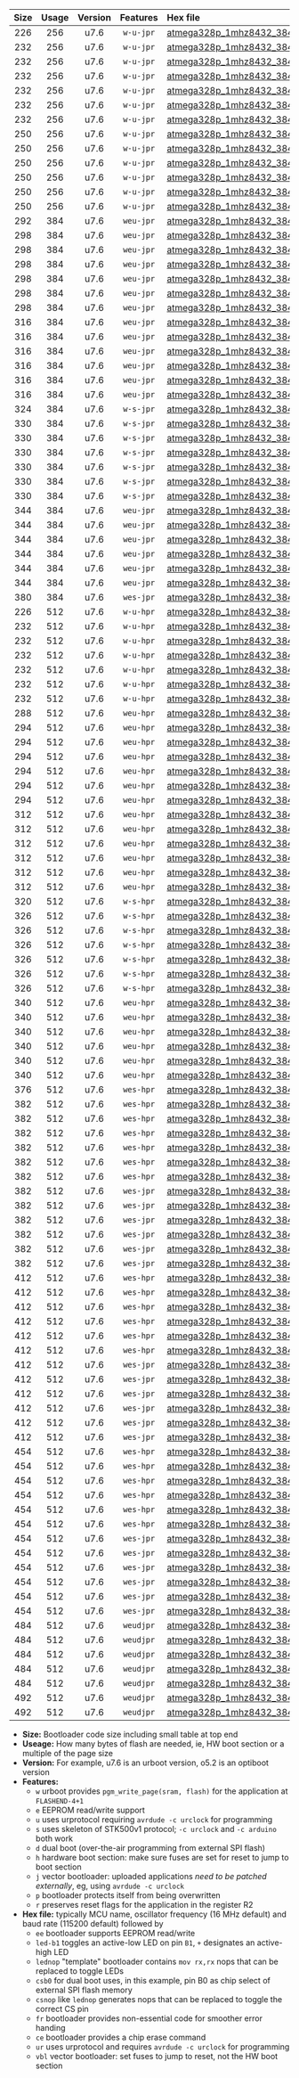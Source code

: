 |Size|Usage|Version|Features|Hex file|
|:-:|:-:|:-:|:-:|:--|
|226|256|u7.6|`w-u-jpr`|[atmega328p_1mhz8432_38400bps_ur_vbl.hex](https://raw.githubusercontent.com/stefanrueger/urboot/main/atmega328p_1mhz8432_38400bps_ur_vbl.hex)|
|232|256|u7.6|`w-u-jpr`|[atmega328p_1mhz8432_38400bps_led+b1_ur_vbl.hex](https://raw.githubusercontent.com/stefanrueger/urboot/main/atmega328p_1mhz8432_38400bps_led+b1_ur_vbl.hex)|
|232|256|u7.6|`w-u-jpr`|[atmega328p_1mhz8432_38400bps_led+b5_ur_vbl.hex](https://raw.githubusercontent.com/stefanrueger/urboot/main/atmega328p_1mhz8432_38400bps_led+b5_ur_vbl.hex)|
|232|256|u7.6|`w-u-jpr`|[atmega328p_1mhz8432_38400bps_led+d5_ur_vbl.hex](https://raw.githubusercontent.com/stefanrueger/urboot/main/atmega328p_1mhz8432_38400bps_led+d5_ur_vbl.hex)|
|232|256|u7.6|`w-u-jpr`|[atmega328p_1mhz8432_38400bps_led-b1_ur_vbl.hex](https://raw.githubusercontent.com/stefanrueger/urboot/main/atmega328p_1mhz8432_38400bps_led-b1_ur_vbl.hex)|
|232|256|u7.6|`w-u-jpr`|[atmega328p_1mhz8432_38400bps_led-d5_ur_vbl.hex](https://raw.githubusercontent.com/stefanrueger/urboot/main/atmega328p_1mhz8432_38400bps_led-d5_ur_vbl.hex)|
|232|256|u7.6|`w-u-jpr`|[atmega328p_1mhz8432_38400bps_lednop_ur_vbl.hex](https://raw.githubusercontent.com/stefanrueger/urboot/main/atmega328p_1mhz8432_38400bps_lednop_ur_vbl.hex)|
|250|256|u7.6|`w-u-jpr`|[atmega328p_1mhz8432_38400bps_led+b1_fr_ur_vbl.hex](https://raw.githubusercontent.com/stefanrueger/urboot/main/atmega328p_1mhz8432_38400bps_led+b1_fr_ur_vbl.hex)|
|250|256|u7.6|`w-u-jpr`|[atmega328p_1mhz8432_38400bps_led+b5_fr_ur_vbl.hex](https://raw.githubusercontent.com/stefanrueger/urboot/main/atmega328p_1mhz8432_38400bps_led+b5_fr_ur_vbl.hex)|
|250|256|u7.6|`w-u-jpr`|[atmega328p_1mhz8432_38400bps_led+d5_fr_ur_vbl.hex](https://raw.githubusercontent.com/stefanrueger/urboot/main/atmega328p_1mhz8432_38400bps_led+d5_fr_ur_vbl.hex)|
|250|256|u7.6|`w-u-jpr`|[atmega328p_1mhz8432_38400bps_led-b1_fr_ur_vbl.hex](https://raw.githubusercontent.com/stefanrueger/urboot/main/atmega328p_1mhz8432_38400bps_led-b1_fr_ur_vbl.hex)|
|250|256|u7.6|`w-u-jpr`|[atmega328p_1mhz8432_38400bps_led-d5_fr_ur_vbl.hex](https://raw.githubusercontent.com/stefanrueger/urboot/main/atmega328p_1mhz8432_38400bps_led-d5_fr_ur_vbl.hex)|
|250|256|u7.6|`w-u-jpr`|[atmega328p_1mhz8432_38400bps_lednop_fr_ur_vbl.hex](https://raw.githubusercontent.com/stefanrueger/urboot/main/atmega328p_1mhz8432_38400bps_lednop_fr_ur_vbl.hex)|
|292|384|u7.6|`weu-jpr`|[atmega328p_1mhz8432_38400bps_ee_ur_vbl.hex](https://raw.githubusercontent.com/stefanrueger/urboot/main/atmega328p_1mhz8432_38400bps_ee_ur_vbl.hex)|
|298|384|u7.6|`weu-jpr`|[atmega328p_1mhz8432_38400bps_ee_led+b1_ur_vbl.hex](https://raw.githubusercontent.com/stefanrueger/urboot/main/atmega328p_1mhz8432_38400bps_ee_led+b1_ur_vbl.hex)|
|298|384|u7.6|`weu-jpr`|[atmega328p_1mhz8432_38400bps_ee_led+b5_ur_vbl.hex](https://raw.githubusercontent.com/stefanrueger/urboot/main/atmega328p_1mhz8432_38400bps_ee_led+b5_ur_vbl.hex)|
|298|384|u7.6|`weu-jpr`|[atmega328p_1mhz8432_38400bps_ee_led+d5_ur_vbl.hex](https://raw.githubusercontent.com/stefanrueger/urboot/main/atmega328p_1mhz8432_38400bps_ee_led+d5_ur_vbl.hex)|
|298|384|u7.6|`weu-jpr`|[atmega328p_1mhz8432_38400bps_ee_led-b1_ur_vbl.hex](https://raw.githubusercontent.com/stefanrueger/urboot/main/atmega328p_1mhz8432_38400bps_ee_led-b1_ur_vbl.hex)|
|298|384|u7.6|`weu-jpr`|[atmega328p_1mhz8432_38400bps_ee_led-d5_ur_vbl.hex](https://raw.githubusercontent.com/stefanrueger/urboot/main/atmega328p_1mhz8432_38400bps_ee_led-d5_ur_vbl.hex)|
|298|384|u7.6|`weu-jpr`|[atmega328p_1mhz8432_38400bps_ee_lednop_ur_vbl.hex](https://raw.githubusercontent.com/stefanrueger/urboot/main/atmega328p_1mhz8432_38400bps_ee_lednop_ur_vbl.hex)|
|316|384|u7.6|`weu-jpr`|[atmega328p_1mhz8432_38400bps_ee_led+b1_fr_ur_vbl.hex](https://raw.githubusercontent.com/stefanrueger/urboot/main/atmega328p_1mhz8432_38400bps_ee_led+b1_fr_ur_vbl.hex)|
|316|384|u7.6|`weu-jpr`|[atmega328p_1mhz8432_38400bps_ee_led+b5_fr_ur_vbl.hex](https://raw.githubusercontent.com/stefanrueger/urboot/main/atmega328p_1mhz8432_38400bps_ee_led+b5_fr_ur_vbl.hex)|
|316|384|u7.6|`weu-jpr`|[atmega328p_1mhz8432_38400bps_ee_led+d5_fr_ur_vbl.hex](https://raw.githubusercontent.com/stefanrueger/urboot/main/atmega328p_1mhz8432_38400bps_ee_led+d5_fr_ur_vbl.hex)|
|316|384|u7.6|`weu-jpr`|[atmega328p_1mhz8432_38400bps_ee_led-b1_fr_ur_vbl.hex](https://raw.githubusercontent.com/stefanrueger/urboot/main/atmega328p_1mhz8432_38400bps_ee_led-b1_fr_ur_vbl.hex)|
|316|384|u7.6|`weu-jpr`|[atmega328p_1mhz8432_38400bps_ee_led-d5_fr_ur_vbl.hex](https://raw.githubusercontent.com/stefanrueger/urboot/main/atmega328p_1mhz8432_38400bps_ee_led-d5_fr_ur_vbl.hex)|
|316|384|u7.6|`weu-jpr`|[atmega328p_1mhz8432_38400bps_ee_lednop_fr_ur_vbl.hex](https://raw.githubusercontent.com/stefanrueger/urboot/main/atmega328p_1mhz8432_38400bps_ee_lednop_fr_ur_vbl.hex)|
|324|384|u7.6|`w-s-jpr`|[atmega328p_1mhz8432_38400bps_vbl.hex](https://raw.githubusercontent.com/stefanrueger/urboot/main/atmega328p_1mhz8432_38400bps_vbl.hex)|
|330|384|u7.6|`w-s-jpr`|[atmega328p_1mhz8432_38400bps_led+b1_vbl.hex](https://raw.githubusercontent.com/stefanrueger/urboot/main/atmega328p_1mhz8432_38400bps_led+b1_vbl.hex)|
|330|384|u7.6|`w-s-jpr`|[atmega328p_1mhz8432_38400bps_led+b5_vbl.hex](https://raw.githubusercontent.com/stefanrueger/urboot/main/atmega328p_1mhz8432_38400bps_led+b5_vbl.hex)|
|330|384|u7.6|`w-s-jpr`|[atmega328p_1mhz8432_38400bps_led+d5_vbl.hex](https://raw.githubusercontent.com/stefanrueger/urboot/main/atmega328p_1mhz8432_38400bps_led+d5_vbl.hex)|
|330|384|u7.6|`w-s-jpr`|[atmega328p_1mhz8432_38400bps_led-b1_vbl.hex](https://raw.githubusercontent.com/stefanrueger/urboot/main/atmega328p_1mhz8432_38400bps_led-b1_vbl.hex)|
|330|384|u7.6|`w-s-jpr`|[atmega328p_1mhz8432_38400bps_led-d5_vbl.hex](https://raw.githubusercontent.com/stefanrueger/urboot/main/atmega328p_1mhz8432_38400bps_led-d5_vbl.hex)|
|330|384|u7.6|`w-s-jpr`|[atmega328p_1mhz8432_38400bps_lednop_vbl.hex](https://raw.githubusercontent.com/stefanrueger/urboot/main/atmega328p_1mhz8432_38400bps_lednop_vbl.hex)|
|344|384|u7.6|`weu-jpr`|[atmega328p_1mhz8432_38400bps_ee_led+b1_fr_ce_ur_vbl.hex](https://raw.githubusercontent.com/stefanrueger/urboot/main/atmega328p_1mhz8432_38400bps_ee_led+b1_fr_ce_ur_vbl.hex)|
|344|384|u7.6|`weu-jpr`|[atmega328p_1mhz8432_38400bps_ee_led+b5_fr_ce_ur_vbl.hex](https://raw.githubusercontent.com/stefanrueger/urboot/main/atmega328p_1mhz8432_38400bps_ee_led+b5_fr_ce_ur_vbl.hex)|
|344|384|u7.6|`weu-jpr`|[atmega328p_1mhz8432_38400bps_ee_led+d5_fr_ce_ur_vbl.hex](https://raw.githubusercontent.com/stefanrueger/urboot/main/atmega328p_1mhz8432_38400bps_ee_led+d5_fr_ce_ur_vbl.hex)|
|344|384|u7.6|`weu-jpr`|[atmega328p_1mhz8432_38400bps_ee_led-b1_fr_ce_ur_vbl.hex](https://raw.githubusercontent.com/stefanrueger/urboot/main/atmega328p_1mhz8432_38400bps_ee_led-b1_fr_ce_ur_vbl.hex)|
|344|384|u7.6|`weu-jpr`|[atmega328p_1mhz8432_38400bps_ee_led-d5_fr_ce_ur_vbl.hex](https://raw.githubusercontent.com/stefanrueger/urboot/main/atmega328p_1mhz8432_38400bps_ee_led-d5_fr_ce_ur_vbl.hex)|
|344|384|u7.6|`weu-jpr`|[atmega328p_1mhz8432_38400bps_ee_lednop_fr_ce_ur_vbl.hex](https://raw.githubusercontent.com/stefanrueger/urboot/main/atmega328p_1mhz8432_38400bps_ee_lednop_fr_ce_ur_vbl.hex)|
|380|384|u7.6|`wes-jpr`|[atmega328p_1mhz8432_38400bps_ee_vbl.hex](https://raw.githubusercontent.com/stefanrueger/urboot/main/atmega328p_1mhz8432_38400bps_ee_vbl.hex)|
|226|512|u7.6|`w-u-hpr`|[atmega328p_1mhz8432_38400bps_ur.hex](https://raw.githubusercontent.com/stefanrueger/urboot/main/atmega328p_1mhz8432_38400bps_ur.hex)|
|232|512|u7.6|`w-u-hpr`|[atmega328p_1mhz8432_38400bps_led+b1_ur.hex](https://raw.githubusercontent.com/stefanrueger/urboot/main/atmega328p_1mhz8432_38400bps_led+b1_ur.hex)|
|232|512|u7.6|`w-u-hpr`|[atmega328p_1mhz8432_38400bps_led+b5_ur.hex](https://raw.githubusercontent.com/stefanrueger/urboot/main/atmega328p_1mhz8432_38400bps_led+b5_ur.hex)|
|232|512|u7.6|`w-u-hpr`|[atmega328p_1mhz8432_38400bps_led+d5_ur.hex](https://raw.githubusercontent.com/stefanrueger/urboot/main/atmega328p_1mhz8432_38400bps_led+d5_ur.hex)|
|232|512|u7.6|`w-u-hpr`|[atmega328p_1mhz8432_38400bps_led-b1_ur.hex](https://raw.githubusercontent.com/stefanrueger/urboot/main/atmega328p_1mhz8432_38400bps_led-b1_ur.hex)|
|232|512|u7.6|`w-u-hpr`|[atmega328p_1mhz8432_38400bps_led-d5_ur.hex](https://raw.githubusercontent.com/stefanrueger/urboot/main/atmega328p_1mhz8432_38400bps_led-d5_ur.hex)|
|232|512|u7.6|`w-u-hpr`|[atmega328p_1mhz8432_38400bps_lednop_ur.hex](https://raw.githubusercontent.com/stefanrueger/urboot/main/atmega328p_1mhz8432_38400bps_lednop_ur.hex)|
|288|512|u7.6|`weu-hpr`|[atmega328p_1mhz8432_38400bps_ee_ur.hex](https://raw.githubusercontent.com/stefanrueger/urboot/main/atmega328p_1mhz8432_38400bps_ee_ur.hex)|
|294|512|u7.6|`weu-hpr`|[atmega328p_1mhz8432_38400bps_ee_led+b1_ur.hex](https://raw.githubusercontent.com/stefanrueger/urboot/main/atmega328p_1mhz8432_38400bps_ee_led+b1_ur.hex)|
|294|512|u7.6|`weu-hpr`|[atmega328p_1mhz8432_38400bps_ee_led+b5_ur.hex](https://raw.githubusercontent.com/stefanrueger/urboot/main/atmega328p_1mhz8432_38400bps_ee_led+b5_ur.hex)|
|294|512|u7.6|`weu-hpr`|[atmega328p_1mhz8432_38400bps_ee_led+d5_ur.hex](https://raw.githubusercontent.com/stefanrueger/urboot/main/atmega328p_1mhz8432_38400bps_ee_led+d5_ur.hex)|
|294|512|u7.6|`weu-hpr`|[atmega328p_1mhz8432_38400bps_ee_led-b1_ur.hex](https://raw.githubusercontent.com/stefanrueger/urboot/main/atmega328p_1mhz8432_38400bps_ee_led-b1_ur.hex)|
|294|512|u7.6|`weu-hpr`|[atmega328p_1mhz8432_38400bps_ee_led-d5_ur.hex](https://raw.githubusercontent.com/stefanrueger/urboot/main/atmega328p_1mhz8432_38400bps_ee_led-d5_ur.hex)|
|294|512|u7.6|`weu-hpr`|[atmega328p_1mhz8432_38400bps_ee_lednop_ur.hex](https://raw.githubusercontent.com/stefanrueger/urboot/main/atmega328p_1mhz8432_38400bps_ee_lednop_ur.hex)|
|312|512|u7.6|`weu-hpr`|[atmega328p_1mhz8432_38400bps_ee_led+b1_fr_ur.hex](https://raw.githubusercontent.com/stefanrueger/urboot/main/atmega328p_1mhz8432_38400bps_ee_led+b1_fr_ur.hex)|
|312|512|u7.6|`weu-hpr`|[atmega328p_1mhz8432_38400bps_ee_led+b5_fr_ur.hex](https://raw.githubusercontent.com/stefanrueger/urboot/main/atmega328p_1mhz8432_38400bps_ee_led+b5_fr_ur.hex)|
|312|512|u7.6|`weu-hpr`|[atmega328p_1mhz8432_38400bps_ee_led+d5_fr_ur.hex](https://raw.githubusercontent.com/stefanrueger/urboot/main/atmega328p_1mhz8432_38400bps_ee_led+d5_fr_ur.hex)|
|312|512|u7.6|`weu-hpr`|[atmega328p_1mhz8432_38400bps_ee_led-b1_fr_ur.hex](https://raw.githubusercontent.com/stefanrueger/urboot/main/atmega328p_1mhz8432_38400bps_ee_led-b1_fr_ur.hex)|
|312|512|u7.6|`weu-hpr`|[atmega328p_1mhz8432_38400bps_ee_led-d5_fr_ur.hex](https://raw.githubusercontent.com/stefanrueger/urboot/main/atmega328p_1mhz8432_38400bps_ee_led-d5_fr_ur.hex)|
|312|512|u7.6|`weu-hpr`|[atmega328p_1mhz8432_38400bps_ee_lednop_fr_ur.hex](https://raw.githubusercontent.com/stefanrueger/urboot/main/atmega328p_1mhz8432_38400bps_ee_lednop_fr_ur.hex)|
|320|512|u7.6|`w-s-hpr`|[atmega328p_1mhz8432_38400bps.hex](https://raw.githubusercontent.com/stefanrueger/urboot/main/atmega328p_1mhz8432_38400bps.hex)|
|326|512|u7.6|`w-s-hpr`|[atmega328p_1mhz8432_38400bps_led+b1.hex](https://raw.githubusercontent.com/stefanrueger/urboot/main/atmega328p_1mhz8432_38400bps_led+b1.hex)|
|326|512|u7.6|`w-s-hpr`|[atmega328p_1mhz8432_38400bps_led+b5.hex](https://raw.githubusercontent.com/stefanrueger/urboot/main/atmega328p_1mhz8432_38400bps_led+b5.hex)|
|326|512|u7.6|`w-s-hpr`|[atmega328p_1mhz8432_38400bps_led+d5.hex](https://raw.githubusercontent.com/stefanrueger/urboot/main/atmega328p_1mhz8432_38400bps_led+d5.hex)|
|326|512|u7.6|`w-s-hpr`|[atmega328p_1mhz8432_38400bps_led-b1.hex](https://raw.githubusercontent.com/stefanrueger/urboot/main/atmega328p_1mhz8432_38400bps_led-b1.hex)|
|326|512|u7.6|`w-s-hpr`|[atmega328p_1mhz8432_38400bps_led-d5.hex](https://raw.githubusercontent.com/stefanrueger/urboot/main/atmega328p_1mhz8432_38400bps_led-d5.hex)|
|326|512|u7.6|`w-s-hpr`|[atmega328p_1mhz8432_38400bps_lednop.hex](https://raw.githubusercontent.com/stefanrueger/urboot/main/atmega328p_1mhz8432_38400bps_lednop.hex)|
|340|512|u7.6|`weu-hpr`|[atmega328p_1mhz8432_38400bps_ee_led+b1_fr_ce_ur.hex](https://raw.githubusercontent.com/stefanrueger/urboot/main/atmega328p_1mhz8432_38400bps_ee_led+b1_fr_ce_ur.hex)|
|340|512|u7.6|`weu-hpr`|[atmega328p_1mhz8432_38400bps_ee_led+b5_fr_ce_ur.hex](https://raw.githubusercontent.com/stefanrueger/urboot/main/atmega328p_1mhz8432_38400bps_ee_led+b5_fr_ce_ur.hex)|
|340|512|u7.6|`weu-hpr`|[atmega328p_1mhz8432_38400bps_ee_led+d5_fr_ce_ur.hex](https://raw.githubusercontent.com/stefanrueger/urboot/main/atmega328p_1mhz8432_38400bps_ee_led+d5_fr_ce_ur.hex)|
|340|512|u7.6|`weu-hpr`|[atmega328p_1mhz8432_38400bps_ee_led-b1_fr_ce_ur.hex](https://raw.githubusercontent.com/stefanrueger/urboot/main/atmega328p_1mhz8432_38400bps_ee_led-b1_fr_ce_ur.hex)|
|340|512|u7.6|`weu-hpr`|[atmega328p_1mhz8432_38400bps_ee_led-d5_fr_ce_ur.hex](https://raw.githubusercontent.com/stefanrueger/urboot/main/atmega328p_1mhz8432_38400bps_ee_led-d5_fr_ce_ur.hex)|
|340|512|u7.6|`weu-hpr`|[atmega328p_1mhz8432_38400bps_ee_lednop_fr_ce_ur.hex](https://raw.githubusercontent.com/stefanrueger/urboot/main/atmega328p_1mhz8432_38400bps_ee_lednop_fr_ce_ur.hex)|
|376|512|u7.6|`wes-hpr`|[atmega328p_1mhz8432_38400bps_ee.hex](https://raw.githubusercontent.com/stefanrueger/urboot/main/atmega328p_1mhz8432_38400bps_ee.hex)|
|382|512|u7.6|`wes-hpr`|[atmega328p_1mhz8432_38400bps_ee_led+b1.hex](https://raw.githubusercontent.com/stefanrueger/urboot/main/atmega328p_1mhz8432_38400bps_ee_led+b1.hex)|
|382|512|u7.6|`wes-hpr`|[atmega328p_1mhz8432_38400bps_ee_led+b5.hex](https://raw.githubusercontent.com/stefanrueger/urboot/main/atmega328p_1mhz8432_38400bps_ee_led+b5.hex)|
|382|512|u7.6|`wes-hpr`|[atmega328p_1mhz8432_38400bps_ee_led+d5.hex](https://raw.githubusercontent.com/stefanrueger/urboot/main/atmega328p_1mhz8432_38400bps_ee_led+d5.hex)|
|382|512|u7.6|`wes-hpr`|[atmega328p_1mhz8432_38400bps_ee_led-b1.hex](https://raw.githubusercontent.com/stefanrueger/urboot/main/atmega328p_1mhz8432_38400bps_ee_led-b1.hex)|
|382|512|u7.6|`wes-hpr`|[atmega328p_1mhz8432_38400bps_ee_led-d5.hex](https://raw.githubusercontent.com/stefanrueger/urboot/main/atmega328p_1mhz8432_38400bps_ee_led-d5.hex)|
|382|512|u7.6|`wes-hpr`|[atmega328p_1mhz8432_38400bps_ee_lednop.hex](https://raw.githubusercontent.com/stefanrueger/urboot/main/atmega328p_1mhz8432_38400bps_ee_lednop.hex)|
|382|512|u7.6|`wes-jpr`|[atmega328p_1mhz8432_38400bps_ee_led+b1_vbl.hex](https://raw.githubusercontent.com/stefanrueger/urboot/main/atmega328p_1mhz8432_38400bps_ee_led+b1_vbl.hex)|
|382|512|u7.6|`wes-jpr`|[atmega328p_1mhz8432_38400bps_ee_led+b5_vbl.hex](https://raw.githubusercontent.com/stefanrueger/urboot/main/atmega328p_1mhz8432_38400bps_ee_led+b5_vbl.hex)|
|382|512|u7.6|`wes-jpr`|[atmega328p_1mhz8432_38400bps_ee_led+d5_vbl.hex](https://raw.githubusercontent.com/stefanrueger/urboot/main/atmega328p_1mhz8432_38400bps_ee_led+d5_vbl.hex)|
|382|512|u7.6|`wes-jpr`|[atmega328p_1mhz8432_38400bps_ee_led-b1_vbl.hex](https://raw.githubusercontent.com/stefanrueger/urboot/main/atmega328p_1mhz8432_38400bps_ee_led-b1_vbl.hex)|
|382|512|u7.6|`wes-jpr`|[atmega328p_1mhz8432_38400bps_ee_led-d5_vbl.hex](https://raw.githubusercontent.com/stefanrueger/urboot/main/atmega328p_1mhz8432_38400bps_ee_led-d5_vbl.hex)|
|382|512|u7.6|`wes-jpr`|[atmega328p_1mhz8432_38400bps_ee_lednop_vbl.hex](https://raw.githubusercontent.com/stefanrueger/urboot/main/atmega328p_1mhz8432_38400bps_ee_lednop_vbl.hex)|
|412|512|u7.6|`wes-hpr`|[atmega328p_1mhz8432_38400bps_ee_led+b1_fr.hex](https://raw.githubusercontent.com/stefanrueger/urboot/main/atmega328p_1mhz8432_38400bps_ee_led+b1_fr.hex)|
|412|512|u7.6|`wes-hpr`|[atmega328p_1mhz8432_38400bps_ee_led+b5_fr.hex](https://raw.githubusercontent.com/stefanrueger/urboot/main/atmega328p_1mhz8432_38400bps_ee_led+b5_fr.hex)|
|412|512|u7.6|`wes-hpr`|[atmega328p_1mhz8432_38400bps_ee_led+d5_fr.hex](https://raw.githubusercontent.com/stefanrueger/urboot/main/atmega328p_1mhz8432_38400bps_ee_led+d5_fr.hex)|
|412|512|u7.6|`wes-hpr`|[atmega328p_1mhz8432_38400bps_ee_led-b1_fr.hex](https://raw.githubusercontent.com/stefanrueger/urboot/main/atmega328p_1mhz8432_38400bps_ee_led-b1_fr.hex)|
|412|512|u7.6|`wes-hpr`|[atmega328p_1mhz8432_38400bps_ee_led-d5_fr.hex](https://raw.githubusercontent.com/stefanrueger/urboot/main/atmega328p_1mhz8432_38400bps_ee_led-d5_fr.hex)|
|412|512|u7.6|`wes-hpr`|[atmega328p_1mhz8432_38400bps_ee_lednop_fr.hex](https://raw.githubusercontent.com/stefanrueger/urboot/main/atmega328p_1mhz8432_38400bps_ee_lednop_fr.hex)|
|412|512|u7.6|`wes-jpr`|[atmega328p_1mhz8432_38400bps_ee_led+b1_fr_vbl.hex](https://raw.githubusercontent.com/stefanrueger/urboot/main/atmega328p_1mhz8432_38400bps_ee_led+b1_fr_vbl.hex)|
|412|512|u7.6|`wes-jpr`|[atmega328p_1mhz8432_38400bps_ee_led+b5_fr_vbl.hex](https://raw.githubusercontent.com/stefanrueger/urboot/main/atmega328p_1mhz8432_38400bps_ee_led+b5_fr_vbl.hex)|
|412|512|u7.6|`wes-jpr`|[atmega328p_1mhz8432_38400bps_ee_led+d5_fr_vbl.hex](https://raw.githubusercontent.com/stefanrueger/urboot/main/atmega328p_1mhz8432_38400bps_ee_led+d5_fr_vbl.hex)|
|412|512|u7.6|`wes-jpr`|[atmega328p_1mhz8432_38400bps_ee_led-b1_fr_vbl.hex](https://raw.githubusercontent.com/stefanrueger/urboot/main/atmega328p_1mhz8432_38400bps_ee_led-b1_fr_vbl.hex)|
|412|512|u7.6|`wes-jpr`|[atmega328p_1mhz8432_38400bps_ee_led-d5_fr_vbl.hex](https://raw.githubusercontent.com/stefanrueger/urboot/main/atmega328p_1mhz8432_38400bps_ee_led-d5_fr_vbl.hex)|
|412|512|u7.6|`wes-jpr`|[atmega328p_1mhz8432_38400bps_ee_lednop_fr_vbl.hex](https://raw.githubusercontent.com/stefanrueger/urboot/main/atmega328p_1mhz8432_38400bps_ee_lednop_fr_vbl.hex)|
|454|512|u7.6|`wes-hpr`|[atmega328p_1mhz8432_38400bps_ee_led+b1_fr_ce.hex](https://raw.githubusercontent.com/stefanrueger/urboot/main/atmega328p_1mhz8432_38400bps_ee_led+b1_fr_ce.hex)|
|454|512|u7.6|`wes-hpr`|[atmega328p_1mhz8432_38400bps_ee_led+b5_fr_ce.hex](https://raw.githubusercontent.com/stefanrueger/urboot/main/atmega328p_1mhz8432_38400bps_ee_led+b5_fr_ce.hex)|
|454|512|u7.6|`wes-hpr`|[atmega328p_1mhz8432_38400bps_ee_led+d5_fr_ce.hex](https://raw.githubusercontent.com/stefanrueger/urboot/main/atmega328p_1mhz8432_38400bps_ee_led+d5_fr_ce.hex)|
|454|512|u7.6|`wes-hpr`|[atmega328p_1mhz8432_38400bps_ee_led-b1_fr_ce.hex](https://raw.githubusercontent.com/stefanrueger/urboot/main/atmega328p_1mhz8432_38400bps_ee_led-b1_fr_ce.hex)|
|454|512|u7.6|`wes-hpr`|[atmega328p_1mhz8432_38400bps_ee_led-d5_fr_ce.hex](https://raw.githubusercontent.com/stefanrueger/urboot/main/atmega328p_1mhz8432_38400bps_ee_led-d5_fr_ce.hex)|
|454|512|u7.6|`wes-hpr`|[atmega328p_1mhz8432_38400bps_ee_lednop_fr_ce.hex](https://raw.githubusercontent.com/stefanrueger/urboot/main/atmega328p_1mhz8432_38400bps_ee_lednop_fr_ce.hex)|
|454|512|u7.6|`wes-jpr`|[atmega328p_1mhz8432_38400bps_ee_led+b1_fr_ce_vbl.hex](https://raw.githubusercontent.com/stefanrueger/urboot/main/atmega328p_1mhz8432_38400bps_ee_led+b1_fr_ce_vbl.hex)|
|454|512|u7.6|`wes-jpr`|[atmega328p_1mhz8432_38400bps_ee_led+b5_fr_ce_vbl.hex](https://raw.githubusercontent.com/stefanrueger/urboot/main/atmega328p_1mhz8432_38400bps_ee_led+b5_fr_ce_vbl.hex)|
|454|512|u7.6|`wes-jpr`|[atmega328p_1mhz8432_38400bps_ee_led+d5_fr_ce_vbl.hex](https://raw.githubusercontent.com/stefanrueger/urboot/main/atmega328p_1mhz8432_38400bps_ee_led+d5_fr_ce_vbl.hex)|
|454|512|u7.6|`wes-jpr`|[atmega328p_1mhz8432_38400bps_ee_led-b1_fr_ce_vbl.hex](https://raw.githubusercontent.com/stefanrueger/urboot/main/atmega328p_1mhz8432_38400bps_ee_led-b1_fr_ce_vbl.hex)|
|454|512|u7.6|`wes-jpr`|[atmega328p_1mhz8432_38400bps_ee_led-d5_fr_ce_vbl.hex](https://raw.githubusercontent.com/stefanrueger/urboot/main/atmega328p_1mhz8432_38400bps_ee_led-d5_fr_ce_vbl.hex)|
|454|512|u7.6|`wes-jpr`|[atmega328p_1mhz8432_38400bps_ee_lednop_fr_ce_vbl.hex](https://raw.githubusercontent.com/stefanrueger/urboot/main/atmega328p_1mhz8432_38400bps_ee_lednop_fr_ce_vbl.hex)|
|484|512|u7.6|`weudjpr`|[atmega328p_1mhz8432_38400bps_ee_led+b1_csb0_fr_ce_ur_vbl.hex](https://raw.githubusercontent.com/stefanrueger/urboot/main/atmega328p_1mhz8432_38400bps_ee_led+b1_csb0_fr_ce_ur_vbl.hex)|
|484|512|u7.6|`weudjpr`|[atmega328p_1mhz8432_38400bps_ee_led+b5_csb0_fr_ce_ur_vbl.hex](https://raw.githubusercontent.com/stefanrueger/urboot/main/atmega328p_1mhz8432_38400bps_ee_led+b5_csb0_fr_ce_ur_vbl.hex)|
|484|512|u7.6|`weudjpr`|[atmega328p_1mhz8432_38400bps_ee_led+d5_csb0_fr_ce_ur_vbl.hex](https://raw.githubusercontent.com/stefanrueger/urboot/main/atmega328p_1mhz8432_38400bps_ee_led+d5_csb0_fr_ce_ur_vbl.hex)|
|484|512|u7.6|`weudjpr`|[atmega328p_1mhz8432_38400bps_ee_led-b1_csb0_fr_ce_ur_vbl.hex](https://raw.githubusercontent.com/stefanrueger/urboot/main/atmega328p_1mhz8432_38400bps_ee_led-b1_csb0_fr_ce_ur_vbl.hex)|
|484|512|u7.6|`weudjpr`|[atmega328p_1mhz8432_38400bps_ee_led-d5_csb0_fr_ce_ur_vbl.hex](https://raw.githubusercontent.com/stefanrueger/urboot/main/atmega328p_1mhz8432_38400bps_ee_led-d5_csb0_fr_ce_ur_vbl.hex)|
|492|512|u7.6|`weudjpr`|[atmega328p_1mhz8432_38400bps_ee_led+b1_csd5_fr_ce_ur_vbl.hex](https://raw.githubusercontent.com/stefanrueger/urboot/main/atmega328p_1mhz8432_38400bps_ee_led+b1_csd5_fr_ce_ur_vbl.hex)|
|492|512|u7.6|`weudjpr`|[atmega328p_1mhz8432_38400bps_ee_lednop_csnop_fr_ce_ur_vbl.hex](https://raw.githubusercontent.com/stefanrueger/urboot/main/atmega328p_1mhz8432_38400bps_ee_lednop_csnop_fr_ce_ur_vbl.hex)|

- **Size:** Bootloader code size including small table at top end
- **Useage:** How many bytes of flash are needed, ie, HW boot section or a multiple of the page size
- **Version:** For example, u7.6 is an urboot version, o5.2 is an optiboot version
- **Features:**
  + `w` urboot provides `pgm_write_page(sram, flash)` for the application at `FLASHEND-4+1`
  + `e` EEPROM read/write support
  + `u` uses urprotocol requiring `avrdude -c urclock` for programming
  + `s` uses skeleton of STK500v1 protocol; `-c urclock` and `-c arduino` both work
  + `d` dual boot (over-the-air programming from external SPI flash)
  + `h` hardware boot section: make sure fuses are set for reset to jump to boot section
  + `j` vector bootloader: uploaded applications *need to be patched externally*, eg, using `avrdude -c urclock`
  + `p` bootloader protects itself from being overwritten
  + `r` preserves reset flags for the application in the register R2
- **Hex file:** typically MCU name, oscillator frequency (16 MHz default) and baud rate (115200 default) followed by
  + `ee` bootloader supports EEPROM read/write
  + `led-b1` toggles an active-low LED on pin `B1`, `+` designates an active-high LED
  + `lednop` "template" bootloader contains `mov rx,rx` nops that can be replaced to toggle LEDs
  + `csb0` for dual boot uses, in this example, pin B0 as chip select of external SPI flash memory
  + `csnop` like `lednop` generates nops that can be replaced to toggle the correct CS pin
  + `fr` bootloader provides non-essential code for smoother error handing
  + `ce` bootloader provides a chip erase command
  + `ur` uses urprotocol and requires `avrdude -c urclock` for programming
  + `vbl` vector bootloader: set fuses to jump to reset, not the HW boot section
